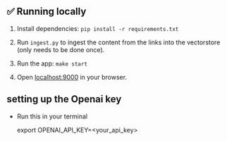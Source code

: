 ## ✅ Running locally
1. Install dependencies: `pip install -r requirements.txt`
1. Run `ingest.py` to ingest the content from the links into the vectorstore (only needs to be done once).

1. Run the app: `make start`

1. Open [localhost:9000](http://localhost:9000) in your browser.

## setting up the Openai key

- Run this in your terminal

   export OPENAI_API_KEY=<your_api_key>

